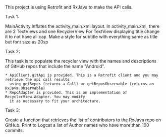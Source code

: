 This project is using Retrofit and RxJava to make the API calls.


Task 1:

MainActivity inflates the activity_main.xml layout.
In activity_main.xml, there are 2 TextViews and one RecyclerView
For TextView displaying title change it to not have all cap.
Make a style for subtitle with everything same as title but font size as 20sp


Task 2:

This task is to populate the recycler view with the names and descriptions of GitHub repos that
include the name "Android".

    * ApiClient.gitApi is provided. This is a Retrofit client and you may retrieve the api call results
      using getRepos (returns a Call) or getReposObservable (returns an RxJava Observable)
    * RepoAdapter is provided. This is an implementation of RecyclerView.Adapter. You may modify
      it as necessary to fit your architecture.


Task 3:

Create a function that retrieves the list of contributors to the RxJava repo on GitHub. Print to
Logcat a list of Author names who have more than 100 commits.